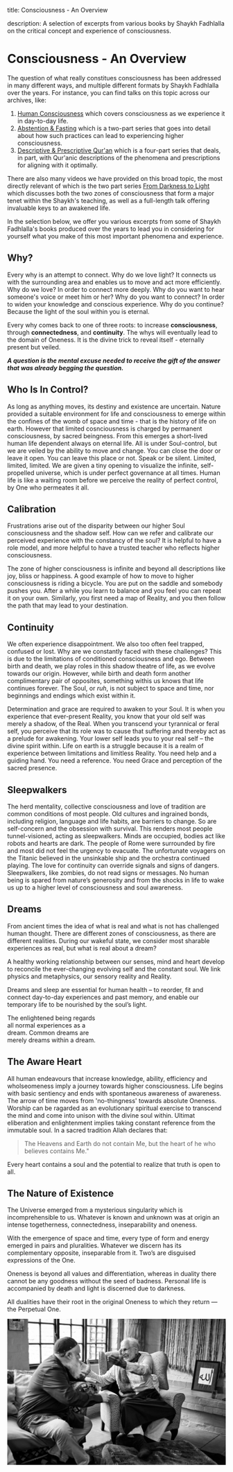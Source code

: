 title: Consciousness - An Overview

description: A selection of excerpts from various books by Shaykh Fadhlalla on the critical concept and experience of consciousness.

# Consciousness - An Overview

The question of what really constitues consciousness has been addressed in many different ways, and multiple different formats by Shaykh Fadhlalla over the years. For instance, you can find talks on this topic across our archives, like:

1. [Human Consciousness](../../audios/single-talks/#human-consciousness) which covers consciousness as we experience it in day-to-day life.
2. [Abstention & Fasting](../../audios/series/abstention-fasting) which is a two-part series that goes into detail about how such practices can lead to experiencing higher consciousness.
3. [Descriptive & Prescriptive Qur'an](../../audios/series/descriptive-prescriptive-quran) which is a four-part series that deals, in part, with Qur'anic descriptions of the phenomena and prescriptions for aligning with it optimally.

There are also many videos we have provided on this broad topic, the most directly relevant of which is the two part series [From Darkness to Light](../../videos/quran/darkness-to-light/) which discusses both the two zones of consciousness that form a major tenet within the Shaykh's teaching, as well as a full-length talk offering invaluable keys to an awakened life.

In the selection below, we offer you various excerpts from some of Shaykh Fadhlalla's books produced over the years to lead you in considering for yourself what you make of this most important phenomena and experience.

## Why?

Every why is an attempt to connect. Why do we love light? It connects us with the surrounding area and enables us to move and act more efficiently. Why do we love? In order to connect more deeply. Why do you want to hear someone's voice or meet him or her? Why do you want to connect? In order to widen your knowledge and conscious experience. Why do you continue? Because the light of the soul within you is eternal.

Every why comes back to one of three roots: to increase **consciousness**, through **connectedness**, and **continuity**. The whys will eventually lead to the domain of Oneness. It is the divine trick to reveal itself - eternally present but veiled.

**_A question is the mental excuse needed to receive the gift of the answer that was already begging the question._**

## Who Is In Control?

As long as anything moves, its destiny and existence are uncertain. Nature provided a suitable environment for life and consciousness to emerge within the confines of the womb of space and time - that is the history of life on earth. However that limited cosnciousness is charged by permanent consciousness, by sacred beingness. From this emerges a short-lived human life dependent always on eternal life. All is under Soul-control, but we are veiled by the ability to move and change. You can close the door or leave it open. You can leave this place or not. Speak or be silent. Limited, limited, limited. We are given a tiny opening to visualize the infinite, self-propelled universe, which is under perfect governance at all times. Human life is like a waiting room before we perceive the reality of perfect control, by One who permeates it all.

## Calibration

Frustrations arise out of the disparity between our higher Soul consciousness and the shadow self. How can we refer and calibrate our perceived experience with the constancy of the soul? It is helpful to have a role model, and more helpful to have a trusted teacher who reflects higher consciousness. 

The zone of higher consciousness is infinite and beyond all descriptions like joy, bliss or happiness. A good example of how to move to higher consciousness is riding a bicycle. You are put on the saddle and somebody pushes you. After a while you learn to balance and you feel you can repeat it on your own. Similarly, you first need a map of Reality, and you then follow the path that may lead to your destination. 

## Continuity

We often experience disappointment. We also too often feel trapped, confused or lost. Why are we constantly faced with these challenges? This is due to the limitations of conditioned consciousness and ego. Between birth and death, we play roles in this shadow theatre of life, as we evolve towards our origin. However, while birth and death form another complimentary pair of opposites, something withis us knows that life continues forever. The Soul, or _ruh_, is not subject to space and time, nor beginnings and endings which exist within it.

Determination and grace are required to awaken to your Soul. It is when you experience that ever-present Reality, you know that your old self was merely a shadow, of the Real. When you transcend your tyrannical or feral self, you perceive that its role was to cause that suffering and thereby act as a prelude for awakening. Your lower self leads you to your real self – the divine spirit within. Life on earth is a struggle because it is a realm of experience between limitations and limitless Reality. You need help and a guiding hand. You need a reference. You need Grace and perception of the sacred presence. 

## Sleepwalkers    

The herd mentality, collective consciousness and love of tradition are common conditions of most people. Old cultures and ingrained bonds, including religion, language and life habits, are barriers to change. So are self-concern and the obsession with survival. This renders most people tunnel-visioned, acting as sleepwalkers. Minds are occupied, bodies act like robots and hearts are dark.
The people of Rome were surrounded by fire and most did not feel the urgency to evacuate. The unfortunate voyagers on the Titanic believed in the unsinkable ship and the orchestra continued playing. The love for continuity can override signals and signs of dangers. Sleepwalkers, like zombies, do not read signs or messages.
No human being is spared from nature’s generosity and from the shocks in life to wake us up to a higher level of consciousness and soul awareness.

## Dreams  

From ancient times the idea of what is real and what is not has challenged human thought. There are different zones of consciousness, as there are different realities. During our wakeful state, we consider most sharable experiences as real, but what is real about a dream?  

A healthy working relationship between our senses, mind and heart develop to reconcile the ever-changing evolving self and the constant soul. We link physics and metaphysics, our sensory reality and Reality.  

Dreams and sleep are essential for human health – to reorder, fit and connect day-to-day experiences and past memory, and enable our temporary life to be nourished by the soul’s light.  

The enlightened being regards  
all normal experiences as a  
dream. Common dreams are  
merely dreams within a dream.

## The Aware Heart

All human endeavours that increase knowledge, ability, efficiency and wholseomeness imply a journey towards higher consciousness. Life begins with basic sentiency and ends with spontaneous awareness of awareness. The arrow of time moves from 'no-thingness' towards absolute Oneness. Worship can be ragarded as an evolutionary spiritual exercise to transcend the mind and come into unison with the divine soul within. Ultimat eliberation and enlightenment implies taking constant reference from the immutable soul. In a sacred tradition Allah declares that:

> The Heavens and Earth do not contain Me, but the heart of he who believes contains Me."

Every heart contains a soul and the potential to realize that truth is open to all.

## The Nature of Existence   

The Universe emerged from a mysterious singularity which is incomprehensible to us. Whatever is known and unknown was at origin an intense togetherness, connectedness, inseparability and oneness.  

With the emergence of space and time, every type of form and energy emerged in pairs and pluralities. Whatever we discern has its complementary opposite, inseparable from it. Two’s are disguised expressions of the One.          

Oneness is beyond all values and differentiation, whereas in duality there cannot be any goodness without the seed of badness. Personal life is accompanied by death and light is discerned due to darkness.  

All dualities have their root in the original Oneness to which they return — the Perpetual One.   

![Wake up!](./img/sfh_celebrate.jpg)
